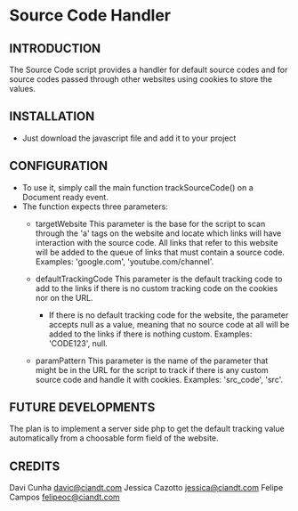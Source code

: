 # Source Code Handler

INTRODUCTION
------------

The Source Code script provides a handler for default source codes and for
source codes passed through other websites using cookies to store the values.


INSTALLATION
------------

 * Just download the javascript file and add it to your project


CONFIGURATION
-------------

 * To use it, simply call the main function trackSourceCode() on a Document ready
 event.
 * The function expects three parameters:
   - targetWebsite
     This parameter is the base for the script to scan through the 'a' tags on
     the website and locate which links will have interaction with the source
     code. All links that refer to this website will be added to the queue of
     links that must contain a source code.
       Examples: 'google.com', 'youtube.com/channel'.

   - defaultTrackingCode
     This parameter is the default tracking code to add to the links if there is
     no custom tracking code on the cookies nor on the URL.
     * If there is no default tracking code for the website, the parameter
     accepts null as a value, meaning that no source code at all will be added
     to the links if there is nothing custom.
       Examples: 'CODE123', null.

   - paramPattern
     This parameter is the name of the parameter that might be in the URL for
     the script to track if there is any custom source code and handle it with
     cookies.
       Examples: 'src_code', 'src'.


FUTURE DEVELOPMENTS
-------------------

The plan is to implement a server side php to get the default tracking value
automatically from a choosable form field of the website.


CREDITS
---------------------------

Davi Cunha <davic@ciandt.com>
Jessica Cazotto <jessica@ciandt.com>
Felipe Campos <felipeoc@ciandt.com>

